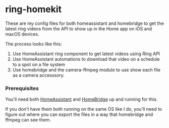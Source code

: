 # ring-homekit

These are my config files for both homeassistant and homebridge to get the latest ring videos from the API to show up in the Home app on iOS and macOS devices.

The process looks like this:

1. Use HomeAssistant ring component to get latest videos using Ring API
2. Use HomeAssistant automations to download that video on a schedule to a spot on a file system
3. Use homebridge and the camera-ffmpeg module to use show each file as a camera accesssory.

### Prerequisites

You'll need both [HomeAssistant](https://www.home-assistant.io) and [HomeBridge](https://github.com/nfarina/homebridge) up and running for this.

If you don't have them both running on the same OS like I do, you'll need to figure out where you can export the files in a way that homebridge and ffmpeg can see them.